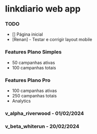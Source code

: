 # linkdiario web app

### TODO 
 <!-- - Adicionar na criação/update da campanha a opção de agendar a publicação -->
 - [] Página inicial
 - [Renan] - Testar e corrigir layout mobile
 
 ### Features Plano Simples
 - 50 campanhas ativas
 - 100 campanhas totais
 
 ### Features Plano Pro
 - 100 campanhas ativas
 - 250 campanhas totais 
 - Analytics

### v_alpha_riverwood - 01/02/2024
### v_beta_whiterun   - 20/02/2024